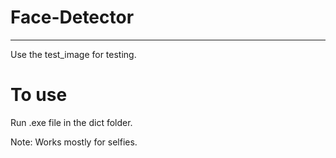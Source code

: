 # Face-Detector
___________________________________________

Use the test_image for testing.

# To use

Run .exe file in the dict folder.

Note: Works mostly for selfies.
